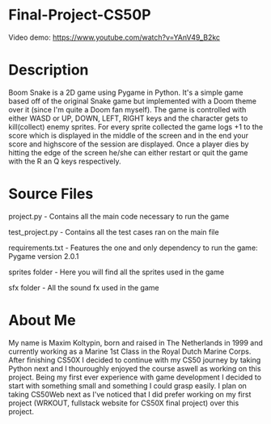 # Final-Project-CS50P

Video demo: https://www.youtube.com/watch?v=YAnV49_B2kc

# Description

Boom Snake is a 2D game using Pygame in Python. It's a simple game based off of the original Snake game but implemented with a Doom theme over it 
(since I'm quite a Doom fan myself). The game is controlled with either WASD or UP, DOWN, LEFT, RIGHT keys and the character gets to kill(collect) enemy sprites. 
For every sprite collected the game logs +1 to the score which is displayed in the middle of the screen and in the end your score and highscore of the session are displayed. 
Once a player dies by hitting the edge of the screen he/she can either restart or quit the game with the R an Q keys respectively.

# Source Files

  project.py - Contains all the main code necessary to run the game

  test_project.py - Contains all the test cases ran on the main file 

  requirements.txt - Features the one and only dependency to run the game: Pygame version 2.0.1

  sprites folder - Here you will find all the sprites used in the game

  sfx folder - All the sound fx used in the game

# About Me

My name is Maxim Koltypin, born and raised in The Netherlands in 1999 and currently working as a Marine 1st Class in the Royal Dutch Marine Corps. 
After finishing CS50X I decided to continue with my CS50 journey by taking Python next and I thouroughly enjoyed the course aswell as working on this project. 
Being my first ever experience with game development I decided to start with something small and something I could grasp easily. 
I plan on taking CS50Web next as I've noticed that I did prefer working on my first project (WRKOUT, fullstack website for CS50X final project) over this project.
